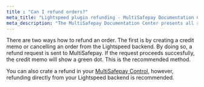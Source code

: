 ```yaml
---
title : "Can I refund orders?"
meta_title: "Lightspeed plugin refunding - MultiSafepay Documentation Center"
meta_description: "The MultiSafepay Documentation Center presents all relevant information about our Plugins and API. You can also find support pages for Payment Methods, Tools and General Questions as well as the contact details of our Support and Integration Teams."
---
```


There are two ways how to refund an order.
The first is by creating a credit memo or cancelling an order from the Lightspeed backend. By doing so, a refund request is sent to MultiSafepay. If the request proceeds succesfully, the credit memo will show a green dot. This is the recommended method. 

You can also crate a refund in your [MultiSafepay Control](https://merchant.multisafepay.com), however, 
refunding directly from your Lightspeed backend is recommended. 
